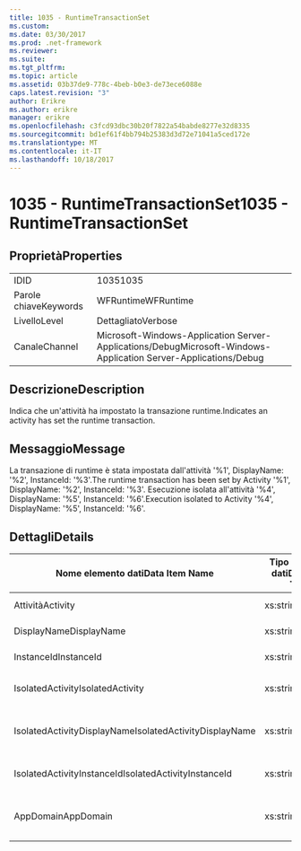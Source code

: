 ```yaml
---
title: 1035 - RuntimeTransactionSet
ms.custom: 
ms.date: 03/30/2017
ms.prod: .net-framework
ms.reviewer: 
ms.suite: 
ms.tgt_pltfrm: 
ms.topic: article
ms.assetid: 03b37de9-778c-4beb-b0e3-de73ece6088e
caps.latest.revision: "3"
author: Erikre
ms.author: erikre
manager: erikre
ms.openlocfilehash: c3fcd93dbc30b20f7822a54babde8277e32d8335
ms.sourcegitcommit: bd1ef61f4bb794b25383d3d72e71041a5ced172e
ms.translationtype: MT
ms.contentlocale: it-IT
ms.lasthandoff: 10/18/2017
---
```

# <a name="1035---runtimetransactionset"></a><span data-ttu-id="d4dac-102">1035 - RuntimeTransactionSet</span><span class="sxs-lookup"><span data-stu-id="d4dac-102">1035 - RuntimeTransactionSet</span></span>
## <a name="properties"></a><span data-ttu-id="d4dac-103">Proprietà</span><span class="sxs-lookup"><span data-stu-id="d4dac-103">Properties</span></span>  
  
|||  
|-|-|  
|<span data-ttu-id="d4dac-104">ID</span><span class="sxs-lookup"><span data-stu-id="d4dac-104">ID</span></span>|<span data-ttu-id="d4dac-105">1035</span><span class="sxs-lookup"><span data-stu-id="d4dac-105">1035</span></span>|  
|<span data-ttu-id="d4dac-106">Parole chiave</span><span class="sxs-lookup"><span data-stu-id="d4dac-106">Keywords</span></span>|<span data-ttu-id="d4dac-107">WFRuntime</span><span class="sxs-lookup"><span data-stu-id="d4dac-107">WFRuntime</span></span>|  
|<span data-ttu-id="d4dac-108">Livello</span><span class="sxs-lookup"><span data-stu-id="d4dac-108">Level</span></span>|<span data-ttu-id="d4dac-109">Dettagliato</span><span class="sxs-lookup"><span data-stu-id="d4dac-109">Verbose</span></span>|  
|<span data-ttu-id="d4dac-110">Canale</span><span class="sxs-lookup"><span data-stu-id="d4dac-110">Channel</span></span>|<span data-ttu-id="d4dac-111">Microsoft-Windows-Application Server-Applications/Debug</span><span class="sxs-lookup"><span data-stu-id="d4dac-111">Microsoft-Windows-Application Server-Applications/Debug</span></span>|  
  
## <a name="description"></a><span data-ttu-id="d4dac-112">Descrizione</span><span class="sxs-lookup"><span data-stu-id="d4dac-112">Description</span></span>  
 <span data-ttu-id="d4dac-113">Indica che un'attività ha impostato la transazione runtime.</span><span class="sxs-lookup"><span data-stu-id="d4dac-113">Indicates an activity has set the runtime transaction.</span></span>  
  
## <a name="message"></a><span data-ttu-id="d4dac-114">Messaggio</span><span class="sxs-lookup"><span data-stu-id="d4dac-114">Message</span></span>  
 <span data-ttu-id="d4dac-115">La transazione di runtime è stata impostata dall'attività '%1', DisplayName: '%2', InstanceId: '%3'.</span><span class="sxs-lookup"><span data-stu-id="d4dac-115">The runtime transaction has been set by Activity '%1', DisplayName: '%2', InstanceId: '%3'.</span></span>  <span data-ttu-id="d4dac-116">Esecuzione isolata all'attività '%4', DisplayName: '%5', InstanceId: '%6'.</span><span class="sxs-lookup"><span data-stu-id="d4dac-116">Execution isolated to Activity '%4', DisplayName: '%5', InstanceId: '%6'.</span></span>  
  
## <a name="details"></a><span data-ttu-id="d4dac-117">Dettagli</span><span class="sxs-lookup"><span data-stu-id="d4dac-117">Details</span></span>  
  
|<span data-ttu-id="d4dac-118">Nome elemento dati</span><span class="sxs-lookup"><span data-stu-id="d4dac-118">Data Item Name</span></span>|<span data-ttu-id="d4dac-119">Tipo elemento dati</span><span class="sxs-lookup"><span data-stu-id="d4dac-119">Data Item Type</span></span>|<span data-ttu-id="d4dac-120">Descrizione</span><span class="sxs-lookup"><span data-stu-id="d4dac-120">Description</span></span>|  
|--------------------|--------------------|-----------------|  
|<span data-ttu-id="d4dac-121">Attività</span><span class="sxs-lookup"><span data-stu-id="d4dac-121">Activity</span></span>|<span data-ttu-id="d4dac-122">xs:string</span><span class="sxs-lookup"><span data-stu-id="d4dac-122">xs:string</span></span>|<span data-ttu-id="d4dac-123">Il nome del tipo di attività.</span><span class="sxs-lookup"><span data-stu-id="d4dac-123">The type name of the activity.</span></span>|  
|<span data-ttu-id="d4dac-124">DisplayName</span><span class="sxs-lookup"><span data-stu-id="d4dac-124">DisplayName</span></span>|<span data-ttu-id="d4dac-125">xs:string</span><span class="sxs-lookup"><span data-stu-id="d4dac-125">xs:string</span></span>|<span data-ttu-id="d4dac-126">Nome visualizzato dell'attività.</span><span class="sxs-lookup"><span data-stu-id="d4dac-126">The display name of the activity.</span></span>|  
|<span data-ttu-id="d4dac-127">InstanceId</span><span class="sxs-lookup"><span data-stu-id="d4dac-127">InstanceId</span></span>|<span data-ttu-id="d4dac-128">xs:string</span><span class="sxs-lookup"><span data-stu-id="d4dac-128">xs:string</span></span>|<span data-ttu-id="d4dac-129">L'ID dell'istanza dell'attività.</span><span class="sxs-lookup"><span data-stu-id="d4dac-129">The instance id of the activity.</span></span>|  
|<span data-ttu-id="d4dac-130">IsolatedActivity</span><span class="sxs-lookup"><span data-stu-id="d4dac-130">IsolatedActivity</span></span>|<span data-ttu-id="d4dac-131">xs:string</span><span class="sxs-lookup"><span data-stu-id="d4dac-131">xs:string</span></span>|<span data-ttu-id="d4dac-132">Il nome del tipo di attività che la transazione su cui è isolata.</span><span class="sxs-lookup"><span data-stu-id="d4dac-132">The type name of the activity that the transaction is isolated to.</span></span>|  
|<span data-ttu-id="d4dac-133">IsolatedActivityDisplayName</span><span class="sxs-lookup"><span data-stu-id="d4dac-133">IsolatedActivityDisplayName</span></span>|<span data-ttu-id="d4dac-134">xs:string</span><span class="sxs-lookup"><span data-stu-id="d4dac-134">xs:string</span></span>|<span data-ttu-id="d4dac-135">Il nome visualizzato dell'attività che la transazione su cui è isolata.</span><span class="sxs-lookup"><span data-stu-id="d4dac-135">The display name of the activity that the transaction is isolated to.</span></span>|  
|<span data-ttu-id="d4dac-136">IsolatedActivityInstanceId</span><span class="sxs-lookup"><span data-stu-id="d4dac-136">IsolatedActivityInstanceId</span></span>|<span data-ttu-id="d4dac-137">xs:string</span><span class="sxs-lookup"><span data-stu-id="d4dac-137">xs:string</span></span>|<span data-ttu-id="d4dac-138">L'ID istanza dell'attività che la transazione su cui è isolata.</span><span class="sxs-lookup"><span data-stu-id="d4dac-138">The instance id of the activity that the transaction is isolated to.</span></span>|  
|<span data-ttu-id="d4dac-139">AppDomain</span><span class="sxs-lookup"><span data-stu-id="d4dac-139">AppDomain</span></span>|<span data-ttu-id="d4dac-140">xs:string</span><span class="sxs-lookup"><span data-stu-id="d4dac-140">xs:string</span></span>|<span data-ttu-id="d4dac-141">Stringa restituita da AppDomain.CurrentDomain.FriendlyName.</span><span class="sxs-lookup"><span data-stu-id="d4dac-141">The string returned by AppDomain.CurrentDomain.FriendlyName.</span></span>|
